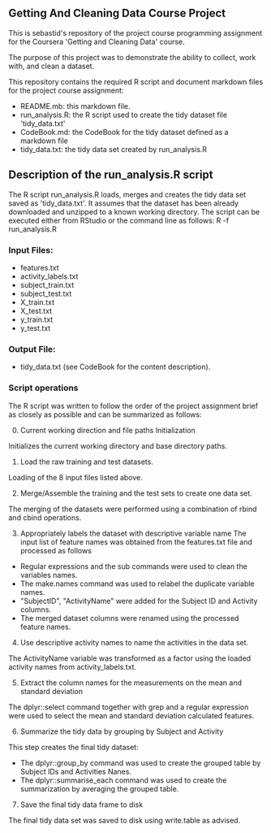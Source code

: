 ## Getting And Cleaning Data Course Project
This is sebastid's repository of the project course programming assignment for the Coursera 'Getting and Cleaning Data' course.

The purpose of this project was to demonstrate the ability to collect, work with, and clean a dataset.

This repository contains the required R script and document markdown files for the project course assignment:
* README.mb: this markdown file.
* run_analysis.R: the R script used to create the tidy dataset file 'tidy_data.txt'
* CodeBook.md: the CodeBook for the tidy dataset defined as a markdown file
* tidy_data.txt: the tidy data set created by run_analysis.R

## Description of the run_analysis.R script
The R script run_analysis.R loads, merges and creates the tidy data set saved as 'tidy_data.txt'.
It assumes that the dataset has been already downloaded and unzipped to a known working directory.
The script can be executed either from RStudio or the command line as follows:
R -f run_analysis.R

### Input Files: 
* features.txt
* activity_labels.txt
* subject_train.txt
* subject_test.txt
* X_train.txt
* X_test.txt
* y_train.txt
* y_test.txt

### Output File:
* tidy_data.txt (see CodeBook for the content description).

### Script operations
The R script was written to follow the order of the project assignment brief as closely as possible and can be summarized as follows:

0) Current working direction and file paths Initialization 

Initializes the current working directory and base directory paths.

1) Load the raw training and test datasets.

Loading of the 8 input files listed above.

2) Merge/Assemble the training and the test sets to create one data set.

The merging of the datasets were performed using a combination of rbind and cbind operations.

3) Appropriately labels the dataset with descriptive variable name
The input list of feature names was obtained from the features.txt file and processed as follows
* Regular expressions and the sub commands were used to clean the variables names.
* The make.names command was used to relabel the duplicate variable names.
* "SubjectID", "ActivityName" were added for the Subject ID  and Activity columns.
* The merged dataset columns were renamed using the processed feature names.

4) Use descriptive activity names to name the activities in the data set.

The ActivityName variable was transformed as a factor using the loaded activity names from activity_labels.txt.

5) Extract the column names for the measurements on the mean and standard deviation 

The dplyr::select command together with grep and a regular expression were used to select the mean and standard deviation calculated features.

6) Summarize the tidy data by grouping by Subject and Activity

This step creates the final tidy dataset:
* The dplyr::group_by command was used to create the grouped table by Subject IDs and Activities Nanes.
* The dplyr::summarise_each command was used to create the summarization  by averaging the grouped table.

7) Save the final tidy data frame to disk

The final tidy data set was saved to disk using write.table as advised.

